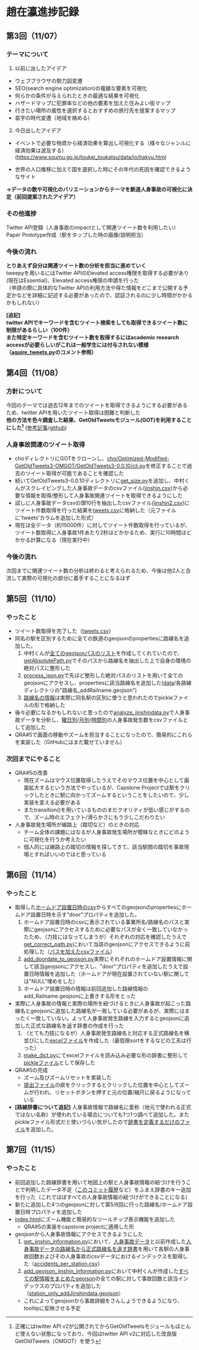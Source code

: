 # 趙在瀛進捗記録  
## 第3回（11/07）  
### テーマについて  
1. 以前に出したアイデア  
- ウェブブラウザの勢力図変遷
- SEO(search engine optimization)の複雑な要素を可視化
- 何らかの条件が与えられたときの最適な結果を可視化
- ハザードマップに犯罪率などの他の要素を加えた住みよい街マップ
- 行きたい場所の属性を選択するとおすすめの旅行先を提案するマップ
- 苗字の時代変遷（地域を絡める）
2. 今日出したアイデア  
- イベントで必要な物資から経済効果を算出し可視化する（様々なジャンルに経済効果は波及する）(https://www.soumu.go.jp/toukei_toukatsu/data/io/hakyu.htm)

- 世界の人口推移に加えて国を選択した時にその年代の死因を確認できるようなサイト

**→データの数や可視化のバリエーションからテーマを鉄道人身事故の可視化に決定（前回提案されたアイデア）**

### その他進捗
Twitter API登録（人身事故のimpactとして関連ツイート数を利用したい）  
Paper Prototype作成（駅をタップした時の画像/説明担当）

### 今後の流れ
**とりあえず自分は関連ツイート数の分析を担当に進めていく**   
tweepyを用いるにはTwitter APIのElevated access権限を取得する必要があり(現在はEssential)、Elevated access権限の申請を行った   
（申請の際に具体的なTwitter APIの利用方法や得た情報をどこまで公開する予定かなどを詳細に記述する必要があったので、認証されるのに少し時間がかかるかもしれない）  

**[追記]  
twitter APIでキーワードを含むツイート検索をしても取得できるツイート数に制限があるらしい（100件）  
また特定キーワードを含むツイート数を取得するにはacademic research accessが必要らしいがこれは一般学生には付与されない模様（[aquire_tweets.py](https://github.com/InfovisHandsOn/A-Pastani/blob/main/cho/acquire_tweets.py)のコメント参照）**  

## 第4回（11/08）
### 方針について  
今回のテーマでは過去12年までのツイートを取得できるようにする必要があるため、twitter APIを用いたツイート取得は困難と判断した  
**他の方法を色々調査した結果、GetOldTweetsモジュール(GOT)を利用することにした[^1]** ([参考記事](https://qiita.com/haniokasai/items/9eba9e232a144a0f8805)/[github](https://github.com/marquisvictor/Optimized-Modified-GetOldTweets3-OMGOT))  
[^1]: 正確にはtwitter API v2が公開されてからGetOldTweetsモジュールもほとんど使えない状態になっており、今回はtwitter API v2に対応した改良版GetOldTweets（OMGOT）を使う  

### 人身事故関連のツイート取得
- choディレクトリにGOTをクローンし、[cho/Optimized-Modified-GetOldTweets3-OMGOT/GetOldTweets3-0.0.10/cli.py](https://github.com/InfovisHandsOn/A-Pastani/blob/main/cho/Optimized-Modified-GetOldTweets3-OMGOT/GetOldTweets3-0.0.10/cli.py)を修正することで過去のツイート取得が可能であることを確認した  
- 続いてGetOldTweets3-0.0.10ディレクトリに[get_size.py](https://github.com/InfovisHandsOn/A-Pastani/blob/main/cho/Optimized-Modified-GetOldTweets3-OMGOT/GetOldTweets3-0.0.10/get_size.py)を追加し、中村くんがスクレイピングした人身事故データのcsvファイル([jinshin.csv](https://github.com/InfovisHandsOn/A-Pastani/blob/main/cho/Optimized-Modified-GetOldTweets3-OMGOT/GetOldTweets3-0.0.10/jinshin.csv))から必要な情報を取得/整形して人身事故関連ツイートを取得できるようにした 
- 試しに人身事故データcsvの頭10行を抽出したcsvファイル([jinshin2.csv](https://github.com/InfovisHandsOn/A-Pastani/blob/main/cho/Optimized-Modified-GetOldTweets3-OMGOT/GetOldTweets3-0.0.10/jinshin2.csv))にツイート件数取得を行った結果を[tweets.csv](https://github.com/InfovisHandsOn/A-Pastani/blob/main/cho/Optimized-Modified-GetOldTweets3-OMGOT/GetOldTweets3-0.0.10/tweets.csv)に格納した（元ファイルに'tweets'カラムを追加した形式）
- 現在は全データ（約15000件）に対してツイート件数取得を行っているが、ツイート数取得に人身事故1件あたり2秒ほどかかるため、実行に10時間ほどかかる計算になる（現在実行中）

### 今後の流れ
次回までに関連ツイート数の分析は終わると考えられるため、今後は他2人と合流して実際の可視化の部分に着手することになるはず

## 第5回（11/10）
### やったこと
- ツイート数取得を完了した（[tweets.csv](https://github.com/InfovisHandsOn/A-Pastani/blob/main/data/tweets.csv)）
- 同名の駅を区別するために全ての鉄道のgeojsonのpropertiesに路線名を追加した。
  1. 中村くんが[全てのgeojsonパスのリスト](https://github.com/InfovisHandsOn/A-Pastani/blob/main/home/datalist.js)を作成してくれていたので、[getAbsolutePath.py](https://github.com/InfovisHandsOn/A-Pastani/blob/main/cho/Optimized-Modified-GetOldTweets3-OMGOT/GetOldTweets3-0.0.10/getAbsolutePath.py)でそのパスから路線名を抽出した上で自身の環境の絶対パスに整形した
  2. [process_json.py](https://github.com/InfovisHandsOn/A-Pastani/blob/main/cho/Optimized-Modified-GetOldTweets3-OMGOT/GetOldTweets3-0.0.10/process_json.py)で先ほど整形した絶対パスのリストを用いて全てのgeojsonにアクセスし、propertiesに該当路線名を追加した([data](https://github.com/InfovisHandsOn/A-Pastani/tree/main/data)/各路線ディレクトリの"路線名_addRailname.geojson")
  3. [路線名の情報](https://github.com/InfovisHandsOn/A-Pastani/blob/main/data/railname.pickle)は実際に同名駅の区別に使うと思われたのでpickleファイルの形で格納した
- 後々必要になるかもしれないと思ったので[analyze_jinshindata.py](https://github.com/InfovisHandsOn/A-Pastani/blob/main/cho/Optimized-Modified-GetOldTweets3-OMGOT/GetOldTweets3-0.0.10/analyze_jinshindata.py)で人身事故データを分析し、[曜日別](https://github.com/InfovisHandsOn/A-Pastani/blob/main/data/jinshin-youbi.csv)/[月別](https://github.com/InfovisHandsOn/A-Pastani/blob/main/data/jinshin-month.csv)/[時間別](https://github.com/InfovisHandsOn/A-Pastani/blob/main/data/jinshin-hour.csv)の人身事故発生数をcsvファイルとして追加した
- QRA#5で画面の移動やズームを担当することになったので、簡易的にこれらを実装した（GitHubにはまだ載せていません）

### 次回までにやること
- QRA#5の改善
  - 現在ズームはマウス位置取得したうえでそのマウス位置を中心として画面拡大するという方法でやっているが、Capstone Projectでは駅をクリックしたときに駅に向かってズームするということをしたいので、少し実装を変える必要がある
  - またtransition()を用いているもののまだクオリティが低い感じがするので、ズーム時のエフェクト/滑らかさにもう少しこだわりたい
- 人身事故発生場所が線路上（踏切など）のときの対応
  - チーム全体の課題にはなるが人身事故発生場所が曖昧なときにどのように可視化を行うか考えたい
  - 個人的には線路上の踏切の情報を探してきて、該当駅間の踏切を事故現場とすればいいのではと思っている

## 第6回（11/14）
### やったこと
- 取得した[ホームドア設置日時のcsv](https://github.com/InfovisHandsOn/A-Pastani/blob/main/data/doorR2_converted.csv)からすべてのgeojsonのpropertiesにホームドア設置日時を示す"door"プロパティを追加した。
  1. ホームドア設置日時のcsvに表示されている事業所名/路線名のパスと実際にgeojsonにアクセスするために必要なパスが全く一致していなかったため、（力技にはなってしまうが）それぞれの対応を確認したうえで[get_correct_path.py](https://github.com/InfovisHandsOn/A-Pastani/blob/main/cho/Optimized-Modified-GetOldTweets3-OMGOT/GetOldTweets3-0.0.10/get_correct_path.py)において当該のgeojsonにアクセスできるように前処理した（[パスを加えたcsvファイル](https://github.com/InfovisHandsOn/A-Pastani/blob/main/data/doorR2_addPath.csv)） 
  2. [add_doordate_to_geojson.py](https://github.com/InfovisHandsOn/A-Pastani/blob/main/cho/Optimized-Modified-GetOldTweets3-OMGOT/GetOldTweets3-0.0.10/add_doordate_to_geojson.py)実際にそれぞれのホームドア設置情報に関して該当geojsonにアクセスし、"door"プロパティを追加したうえで設置日時情報を追加した（ホームドアが現在設置されていない駅に関しては"NULL"埋めをした）
  3. ホームドア設置日時の情報は前回追加した路線情報のadd_Railname.geojsonに上書きする形をとった
- 実際に人身事故の情報と実際の場所を紐づけるときに人身事故が起こった路線名とgeojsonに追加した路線名が一致している必要があるが、実際にはまったく一致していない。よって人身事故発生路線を入力するとgeojsonに追加した正式な路線名を返す辞書の作成を行った
  1. （とても力技になるが）人身事故発生路線名と対応する正式路線名を横並びにした[excelファイル](https://github.com/InfovisHandsOn/A-Pastani/blob/main/data/line.csv)を作成した（最低限sortをするなどの工夫は行った）
  2. [make_dict.py](https://github.com/InfovisHandsOn/A-Pastani/blob/main/cho/Optimized-Modified-GetOldTweets3-OMGOT/GetOldTweets3-0.0.10/make_dict.py)にてexcelファイルを読み込み必要な形の辞書に整形して[pickleファイル](https://github.com/InfovisHandsOn/A-Pastani/blob/main/data/line_dict.pickle)として保存した
- QRA#5の完成
  - ズーム及びズームリセットを実装した
  - [提出ファイル](https://github.com/InfovisHandsOn/A-Pastani/blob/main/cho/QRA5/index.html)の県をクリックするとクリックした位置を中心としてズームが行われ、リセットボタンを押すと元の位置/縮尺に戻るようになっている
- **[路線辞書について追記]** 人身事故情報で路線名に愛称（地元で使われる正式ではない名称）が使われている場合についても1つ1つ調べて追加した。またpickleファイル形式だと使いづらい気がしたので[辞書を定義するだけのファイル](https://github.com/InfovisHandsOn/A-Pastani/blob/main/data/jinshin_to_geojson_linename_dic.py)を追加した。

## 第7回（11/15）
### やったこと
- 前回追加した路線辞書を用いて地図上の駅と人身事故情報の紐づけを行うことで判明したデータ不足（[このコミット履歴](https://github.com/InfovisHandsOn/A-Pastani/commit/b07c35f88b27938d8dfa442c0da9f07510d62869)など）をふまえ辞書のキー追加を行った（これでほぼすべての人身事故情報の紐づけができることになる）
- 新たに追加した4つのgeojsonに対して第5/6回に行った路線名/ホームドア設置日時プロパティを追加した
- [index.html](https://github.com/InfovisHandsOn/A-Pastani/blob/main/home/index.html)にズーム機能と簡易的なツールチップ表示機能を追加した
  - QRA#5の実装をcapstone projectに適用した形
- geojsonから人身事故情報にアクセスできるようにした
  1. [get_jinshin_information.py](https://github.com/InfovisHandsOn/A-Pastani/blob/main/cho/Optimized-Modified-GetOldTweets3-OMGOT/GetOldTweets3-0.0.10/get_jinshin_information.py)において、[人身事故データ](https://github.com/InfovisHandsOn/A-Pastani/blob/main/data/tweets.csv)と以前作成した[人身事故データの路線名から正式路線名を返す辞書](https://github.com/InfovisHandsOn/A-Pastani/blob/main/cho/Optimized-Modified-GetOldTweets3-OMGOT/GetOldTweets3-0.0.10/jinshin_to_geojson_dictionary.py)を用いて各駅の人身事故回数およびその人身事故のcsvデータにおけるインデックスを取得した（[accidents_per_station.csv](https://github.com/InfovisHandsOn/A-Pastani/blob/main/cho/Optimized-Modified-GetOldTweets3-OMGOT/GetOldTweets3-0.0.10/accidents_per_station.csv)）
  2. [add_geojson_jinshin_information.py](https://github.com/InfovisHandsOn/A-Pastani/blob/main/cho/Optimized-Modified-GetOldTweets3-OMGOT/GetOldTweets3-0.0.10/add_geojson_jinshin_information.py)において中村くんが作成した[すべての駅情報をまとめたgeojson](https://github.com/InfovisHandsOn/A-Pastani/blob/main/data/station_only.geojson)の全ての駅に対して事故回数と該当インデックスのプロパティを追加した（[station_only_addJinshindata.geojson](https://github.com/InfovisHandsOn/A-Pastani/blob/main/data/station_only_addJinshindata.geojson)）
  - これによってgeojsonから事故詳細をさんしょうできるようになり、tooltipに反映させる予定
